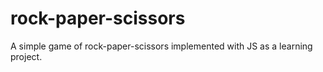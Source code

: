 # rock-paper-scissors

A simple game of rock-paper-scissors implemented with JS as a learning project.
